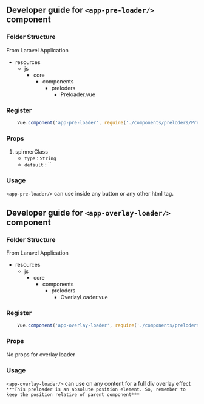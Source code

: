 ## Developer guide for `<app-pre-loader/>` component

### Folder Structure
From Laravel Application

- resources
    - js
        - core
            - components
                - preloders
                    - Preloader.vue
                    

### Register
```js
    Vue.component('app-pre-loader', require('./components/preloders/Preloader').default);
```


### Props
1. spinnerClass
    - `type` : `String`
    - `default` : ``

### Usage
`<app-pre-loader/>` can use inside any button or any other html tag.    

            
## Developer guide for `<app-overlay-loader/>` component

### Folder Structure
From Laravel Application

- resources
    - js
        - core
            - components
                - preloders
                    - OverlayLoader.vue
                    

### Register
```js
    Vue.component('app-overlay-loader', require('./components/preloders/OverlayLoader').default);
```


### Props   
No props for overlay loader


### Usage
`<app-overlay-loader/>` can use on any content for a full div overlay effect   
`***This preloader is an absolute position element. So, remember to keep the position relative of parent component***`

